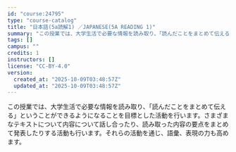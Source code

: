 ```yaml
---
id: "course:24795"
type: "course-catalog"
title: "日本語(5a読解1) ／JAPANESE(5A READING 1)"
summary: "この授業では、大学生活で必要な情報を読み取り、「読んだことをまとめて伝える」ということができるようになることを目標とした活動を行います。さまざまなテキストについて内容について話し合ったり、読み取った内容の要点をまとめて発表したりする活動も行…"
tags: []
campus: ""
credits: 1
instructors: []
license: "CC-BY-4.0"
version:
  created_at: "2025-10-09T03:48:57Z"
  updated_at: "2025-10-09T03:48:57Z"
---
```

この授業では、大学生活で必要な情報を読み取り、「読んだことをまとめて伝える」ということができるようになることを目標とした活動を行います。さまざまなテキストについて内容について話し合ったり、読み取った内容の要点をまとめて発表したりする活動も行います。それらの活動を通じ、語彙、表現の力も高めます。

